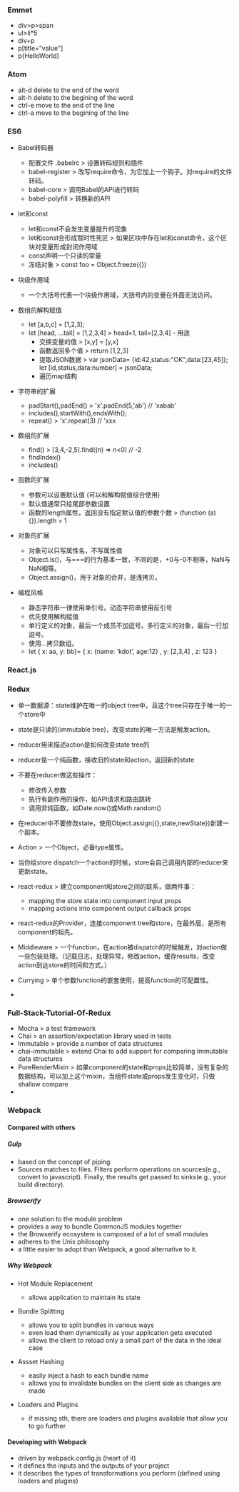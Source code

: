 ### Emmet

- div>p>span
- ul>li*5
- div+p
- p[title="value"]
- p{HelloWorld}


### Atom
- alt-d delete to the end of the word
- alt-h delete to the begining of the word
- ctrl-e move to the end of the line
- ctrl-a move to the begining of the line


### ES6
- Babel转码器
	- 配置文件 .babelrc > 设置转码规则和插件
	- babel-register > 改写require命令，为它加上一个钩子。对require的文件转码。
	- babel-core > 调用Babel的API进行转码
	- babel-polyfill > 转换新的API

- let和const
	- let和const不会发生变量提升的现象
	- let和const会形成暂时性死区 > 如果区块中存在let和const命令，这个区块对变量形成封闭作用域
	- const声明一个只读的常量
	- 冻结对象 > const foo = Object.freeze({})

- 块级作用域
	- 一个大括号代表一个块级作用域，大括号内的变量在外面无法访问。

- 数组的解构赋值
	- let [a,b,c] = [1,2,3];
	- let [head, ...tail] = [1,2,3,4] > head=1, tail=[2,3,4]	- 用途
		- 交换变量的值 > [x,y] = [y,x]
		- 函数返回多个值 > return [1,2,3]
		- 提取JSON数据 > var jsonData= {id:42,status:"OK",data:[23,45]}; let [id,status,data:number] = jsonData;
		- 遍历map结构

- 字符串的扩展
	- padStart(),padEnd() > 'x'.padEnd(5,'ab') // 'xabab'
	- includes(),startWith(),endsWith();
	- repeat() > 'x'.repeat(3) // 'xxx

- 数组的扩展
	- find() > [3,4,-2,5].find((n) => n<0) // -2
	- findIndex()
	- includes()

- 函数的扩展
	- 参数可以设置默认值 (可以和解构赋值综合使用)
	- 默认值通常只给尾部参数设置
	- 函数的length属性，返回没有指定默认值的参数个数 > (function (a) {}).length = 1

- 对象的扩展
	- 对象可以只写属性名，不写属性值
	- Object.is()，与===的行为基本一致，不同的是，+0与-0不相等，NaN与NaN相等。
	- Object.assign()，用于对象的合并，是浅拷贝。

- 编程风格
	- 静态字符串一律使用单引号。动态字符串使用反引号
	- 优先使用解构赋值
	- 单行定义的对象，最后一个成员不加逗号。多行定义的对象，最后一行加逗号。
	- 使用...拷贝数组。
	- let { x: aa, y: bb}= { x: {name: 'kdot', age:12} , y: [2,3,4] , z: 123 }




### React.js


### Redux

- 单一数据源：state维护在唯一的object tree中，且这个tree只存在于唯一的一个store中
- state是只读的(immutable tree)，改变state的唯一方法是触发action。
- reducer用来描述action是如何改变state tree的
- reducer是一个纯函数，接收旧的state和action，返回新的state
- 不要在reducer做这些操作：
	- 修改传入参数
	- 执行有副作用的操作，如API请求和路由跳转
	- 调用非纯函数，如Date.now()或Math.random()
- 在reducer中不要修改state，使用Object.assign({},state,newState})新建一个副本。

- Action > 一个Object，必备type属性。
- 当你给store dispatch一个action的时候，store会自己调用内部的reducer来更新state。
- react-redux > 建立component和store之间的联系，做两件事：
	- mapping the store state into component input props
	- mapping actions into component output callback props
- react-redux的Provider，连接component tree和store，在最外层，是所有component的祖先。
- Middleware > 一个function，在action被dispatch的时候触发，对action做一些包装处理。（记载日志，处理异常，修改action，缓存results，改变action到达store的时间和方式。）
- Currying > 单个参数function的嵌套使用，提高function的可配置性。
-






### Full-Stack-Tutorial-Of-Redux
- Mocha > a test framework
- Chai > an assertion/expectation library used in tests
- Immutable > provide a number of data structures
- chai-immutable > extend Chai to add support for comparing Immutable data structures
- PureRenderMixin > 如果component的state和props比较简单，没有复杂的数据结构，可以加上这个mixin，当组件state或props发生变化时，只做shallow compare
-




### Webpack

#### Compared with others

##### Gulp
- based on the concept of piping
- Sources matches to files. Filters perform operations on sources(e.g., convert to javascript). Finally, the results get passed to sinks(e.g., your build directory).

##### Browserify
- one solution to the module problem
- provides a way to bundle CommonJS modules together
- the Browserify ecosystem is composed of a lot of small modules
- adheres to the Unix philosophy
- a little easier to adopt than Webpack, a good alternative to it.

##### Why Webpack
- Hot Module Replacement
	- allows application to maintain its state

- Bundle Splitting
	- allows you to split bundles in various ways
	- even load them dynamically as your application gets executed
	- allows the client to reload only a small part of the data in the ideal case

- Assset Hashing
	- easily inject a hash to each bundle name
	- allows you to invalidate bundles on the client side as changes are made

- Loaders and Plugins
	- if missing sth, there are loaders and plugins available that allow you to go further


#### Developing with Webpack
- driven by webpack.config.js (heart of it)
- it defines the inputs and the outputs of your project
- it describes the types of transformations you perform (defined using loaders and plugins)
